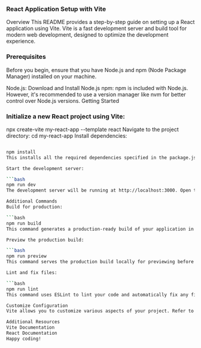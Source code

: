 ### React Application Setup with Vite
Overview
This README provides a step-by-step guide on setting up a React application using Vite. Vite is a fast development server and build tool for modern web development, designed to optimize the development experience.

### Prerequisites
Before you begin, ensure that you have Node.js and npm (Node Package Manager) installed on your machine.

Node.js: Download and Install Node.js
npm: npm is included with Node.js. However, it's recommended to use a version manager like nvm for better control over Node.js versions.
Getting Started
### Initialize a new React project using Vite:

npx create-vite my-react-app --template react
Navigate to the project directory:
cd my-react-app
Install dependencies:

```bash

npm install
This installs all the required dependencies specified in the package.json file.

Start the development server:

```bash
npm run dev
The development server will be running at http://localhost:3000. Open this URL in your browser to view your React application.

Additional Commands
Build for production:

```bash
npm run build
This command generates a production-ready build of your application in the dist directory.

Preview the production build:

```bash
npm run preview
This command serves the production build locally for previewing before deployment.

Lint and fix files:

```bash
npm run lint
This command uses ESLint to lint your code and automatically fix any fixable issues.

Customize Configuration
Vite allows you to customize various aspects of your project. Refer to the Vite Configuration Documentation for details on how to modify the default configuration.

Additional Resources
Vite Documentation
React Documentation
Happy coding!
